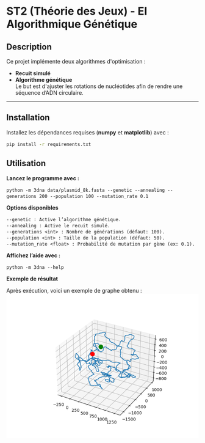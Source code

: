 # ST2 (Théorie des Jeux) - EI Algorithmique Génétique

## Description  
Ce projet implémente deux algorithmes d'optimisation :
- **Recuit simulé**  
- **Algorithme génétique**  
Le but est d'ajuster les rotations de nucléotides afin de rendre une séquence d’ADN circulaire.

---

## Installation  
Installez les dépendances requises (**numpy** et **matplotlib**) avec :  

```bash
pip install -r requirements.txt
```

## Utilisation

**Lancez le programme avec :**

```
python -m 3dna data/plasmid_8k.fasta --genetic --annealing --generations 200 --population 100 --mutation_rate 0.1
```

**Options disponibles**

    --genetic : Active l’algorithme génétique.
    --annealing : Active le recuit simulé.
    --generations <int> : Nombre de générations (défaut: 100).
    --population <int> : Taille de la population (défaut: 50).
    --mutation_rate <float> : Probabilité de mutation par gène (ex: 0.1).

**Affichez l’aide avec :**

```
python -m 3dna --help
```

**Exemple de résultat**

Après exécution, voici un exemple de graphe obtenu :
![Exemple de graphe](data/example.png)
